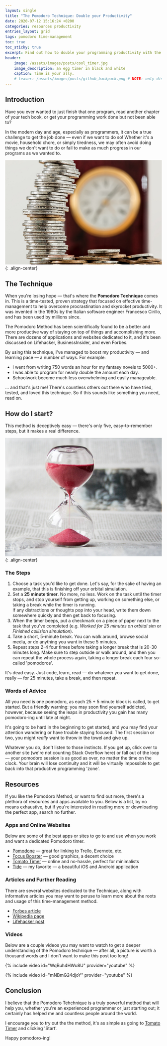 ```yaml
---
layout: single
title: "The Pomodoro Technique: Double your Productivity"
date: 2020-07-12 15:16:24 +0200
categories: resources productivity
entries_layout: grid
tags: pomodoro time-management
toc: true
toc_sticky: true
excerpt: Find out how to double your programming productivity with the globally-used Pomodoro time-management technique.
header:
    image: /assets/images/posts/cool_timer.jpg
    image_description: an egg timer in black and white
    caption: Time is your ally.
    # teaser: /assets/images/posts/github_backpack.png # NOTE: only displays with blog having: 'entries_layout: grid'
---
```


## Introduction
Have you ever wanted to just finish that one program, read another chapter of your tech book, or get your programming work done but not been able to?

In the modern day and age, especially as programmers, it can be a true challenge to get the job done — even if we want to do so! Whether it's a movie, household chore, or simply tiredness, we may often avoid doing things we don't want to do or fail to make as much progress in our programs as we wanted to.

![coins and pomodoro](/assets/images/posts/pomo_coins.jpg){: .align-center}

## The Technique
When you're losing hope — that's where the **Pomodoro Technique** comes in. This is a time-tested, proven strategy that focused on effective time-management to help overcome procrastination and skyrocket productivity. It was invented in the 1980s by the Italian software engineer Francesco Cirillo, and has been used by millions since.

The Pomodoro Method has been scientifically found to be a better and more productive way of staying on top of things and accomplishing more. There are dozens of applications and websites dedicated to it, and it's been discussed on Lifehacker, BusinessInsider, and even Forbes.

By using this technique, I've managed to boost my productivity — and learning pace — a number of ways. For example:
- I went from writing 750 words an hour for my fantasy novels to 5000+.
- I was able to program for nearly double the amount each day.
- Schoolwork become much less overwhelming and easily manageable.

... and that's just me! There's countless others out there who have tried, tested, and loved this technique. So if this sounds like something you need, read on.


## How do I start?

This method is deceptively easy — there's only five, easy-to-remember steps, but it makes a real difference.

![trickling red sand in hourglass](/assets/images/posts/hourglass.jpg){: .align-center}

### The Steps

1.  Choose a task you'd like to get done. Let's say, for the sake of having an example, that this is finishing off your orbital simulation.
2. Set a **25 minute timer**. No more, no less. Work on the task until the timer stops, and stop yourself from getting up, working on something else, or taking a break while the timer is running. <br>If any distractions or thoughts pop into your head, write them down somewhere quickly and then get back to focusing.
3. When the timer beeps, put a checkmark on a piece of paper next to the task that you've completed (e.g. *Worked for 25 minutes on orbital sim* or *Finished collision simulation*).
4. Take a short, 5-minute break. You can walk around, browse social media, or do anything you want in these 5 minutes.
5. Repeat steps 2-4 four times before taking a longer break that is 20-30 minutes long. Make sure to step outside or walk around, and then you can repeat the whole process again, taking a longer break each four so-called 'pomodoros'.

It's dead easy. Just code, learn, read — do whatever you want to get done, really — for 25 minutes, take a break, and then repeat. 

### Words of Advice

All you need is one pomodoro, as each 25 + 5 minute block is called, to get started. But a friendly warning: you may soon find yourself addicted, however, because seeing the leaps in productivity you gain has many pomodoro-ing until late at night.

It's going to be hard in the beginning to get started, and you may find your attention wandering or have trouble staying focused. The first session or two, you might *really* want to throw in the towel and give up.

Whatever you do, don't listen to those instincts. If you get up, click over to another site (we're not counting Stack Overflow here) or fall out of the loop — your pomodoro session is as good as over, no matter the time on the clock. Your brain will lose continuity and it will be virtually impossible to get back into that productive programming 'zone'.

## Resources

If you like the Pomodoro Method, or want to find out more, there's a plethora of resources and apps available to you. Below is a list, by no means exhaustive, but if you're interested in reading more or downloading the perfect app, search no further.

### Apps and Online Websites
Below are some of the best apps or sites to go to and use when you work and want a dedicated Pomodoro timer.

- [Pomodone](https://pomodoneapp.com/) — great for linking to Trello, Evernote, etc.
- [Focus Booster](https://www.focusboosterapp.com/) — good graphics, a decent choice
- [Tomato Timer](https://tomato-timer.com/) — online and no-hassle, perfect for minimalists
- [Tide](https://tide.fm/en_US/) — my favorite — a beautiful iOS and Android application

### Articles and Further Reading

There are several websites dedicated to the Technique, along with informative articles you may want to peruse to learn more about the roots and usage of this time-management method.

- [Forbes article](https://www.forbes.com/sites/bryancollinseurope/2020/03/03/the-pomodoro-technique/#425446003985)
- [Wikipedia page](https://en.wikipedia.org/wiki/Pomodoro_Technique)
- [Lifehacker post](https://lifehacker.com/productivity-101-a-primer-to-the-pomodoro-technique-1598992730)


### Videos

Below are a couple videos you may want to watch to get a deeper understanding of the Pomodoro technique — after all, a picture is worth a thousand words and I don't want to make this post too long!

{% include video id="WqBuh4HWu8U" provider="youtube" %}

{% include video id="mNBmG24djoY" provider="youtube" %}

## Conclusion
I believe that the Pomodoro Tehchnique is a truly powerful method that will help you, whether you're an experienced programmer or just starting out; it certainly has helped me and countless people around the world.

I encourage you to try out the the method, it's as simple as going to [Tomato Timer](https://tomato-timer.com/) and clicking 'Start'.

Happy pomodoro-ing!
